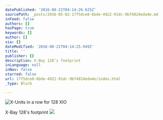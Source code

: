 ```yaml
---
datePublished: '2016-08-21T04:14:26.625Z'
sourcePath: _posts/2016-05-02-17f5dce0-6bde-4922-91dc-9bf4824eda4e.md
inFeed: false
authors: []
hasPage: true
keywords: []
author: []
via: {}
dateModified: '2016-08-21T04:14:25.949Z'
title: ''
publisher: {}
description: X-Bay 128’s footprint
inLanguage: null
inNav: false
starred: false
url: 17f5dce0-6bde-4922-91dc-9bf4824eda4e/index.html
_type: Blurb

---
```

![X-Units in a row for 128 XIO](https://s3-us-west-2.amazonaws.com/the-grid-img/p/5d87d60d6c9c7933de60f25ba4e33bcd910c2d14.jpg)

X-Bay 128's footprint
![](https://the-grid-user-content.s3-us-west-2.amazonaws.com/b7ba3587-6428-49a4-9881-408c66ede950.jpg)